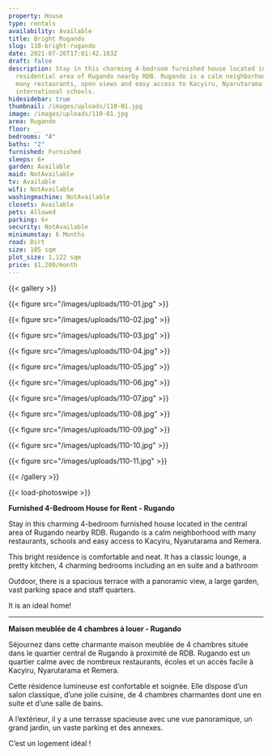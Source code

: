 ```yaml
---
property: House
type: rentals
availability: Available
title: Bright Rugando
slug: 110-bright-rugando
date: 2021-07-26T17:01:42.183Z
draft: false
description: Stay in this charming 4-bedroom furnished house located in the
  residential area of Rugando nearby RDB. Rugando is a calm neighborhood with
  many restaurants, open views and easy access to Kacyiru, Nyarutarama and
  international schools.
hidesidebar: true
thumbnail: /images/uploads/110-01.jpg
image: /images/uploads/110-01.jpg
area: Rugando
floor: __
bedrooms: "4"
baths: "2"
furnished: Furnished
sleeps: 6+
garden: Available
maid: NotAvailable
tv: Available
wifi: NotAvailable
washingmachine: NotAvailable
closets: Available
pets: Allowed
parking: 6+
security: NotAvailable
minimumstay: 6 Months
road: Dirt
size: 185 sqm
plot_size: 1,122 sqm
price: $1,200/month
---
```

{{< gallery >}}

{{< figure src="/images/uploads/110-01.jpg" >}}

{{< figure src="/images/uploads/110-02.jpg" >}}

{{< figure src="/images/uploads/110-03.jpg" >}}

{{< figure src="/images/uploads/110-04.jpg" >}}

{{< figure src="/images/uploads/110-05.jpg" >}}

{{< figure src="/images/uploads/110-06.jpg" >}}

{{< figure src="/images/uploads/110-07.jpg" >}}

{{< figure src="/images/uploads/110-08.jpg" >}}

{{< figure src="/images/uploads/110-09.jpg" >}}

{{< figure src="/images/uploads/110-10.jpg" >}}

{{< figure src="/images/uploads/110-11.jpg" >}}

{{< /gallery >}}

{{< load-photoswipe >}}

**Furnished 4-Bedroom House for Rent - Rugando**

Stay in this charming 4-bedroom furnished house located in the central area of Rugando nearby RDB. Rugando is a calm neighborhood with many restaurants, schools and easy access to Kacyiru, Nyarutarama and Remera.

This bright residence is  comfortable and neat. It has a classic lounge, a pretty kitchen, 4 charming bedrooms including an en suite and a bathroom

Outdoor, there is a spacious terrace with a panoramic view, a large garden, vast parking space and staff quarters. 

It is an ideal home! 

- - -

**Maison meublée de 4 chambres à louer - Rugando**

Séjournez dans cette charmante maison meublée de 4 chambres située dans le quartier central de Rugando à proximité de RDB. Rugando est un quartier calme avec de nombreux restaurants, écoles et un accès facile à Kacyiru, Nyarutarama et Remera.

Cette résidence lumineuse est confortable et soignée. Elle dispose d’un salon classique, d’une jolie cuisine, de 4 chambres charmantes dont une en suite et d’une salle de bains.

A l’extérieur, il y a une terrasse spacieuse avec une vue panoramique, un grand jardin, un vaste parking et des annexes.

C’est un logement idéal !